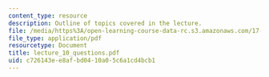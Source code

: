 ```yaml
---
content_type: resource
description: Outline of topics covered in the lecture.
file: /media/https%3A/open-learning-course-data-rc.s3.amazonaws.com/17-196-globalization-fall-2005/c726143ee8afbd0410a05c6a1cd4bcb1_lecture_10_questions.pdf
file_type: application/pdf
resourcetype: Document
title: lecture_10_questions.pdf
uid: c726143e-e8af-bd04-10a0-5c6a1cd4bcb1
---
```

